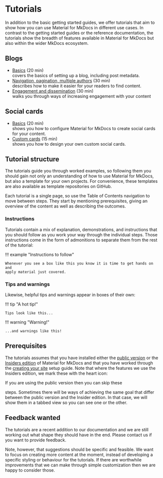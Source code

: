 # Tutorials

In addition to the basic getting started guides, we offer tutorials that aim to
show how you can use Material for MkDocs in different use cases. In contrast to
the getting started guides or the reference documentation, the tutorials show
the breadth of features available in Material for MkDocs but also within
the wider MkDocs ecosystem.

<!-- TODO: add links to template repos -->
## Blogs
* [Basics](blogs/basic.md) (20 min) <br/>
  covers the basics of setting up a blog, including post metadata.
* [Navigation, pagination, multiple authors](blogs/navigation.md) (30 min)<br/>
  describes how to make it easier for your readers to find content.
* [Engagement and dissemination](blogs/engage.md) (30 min)<br/>
  walks you through ways of increasing engagement with your content

## Social cards
* [Basics](social/basic.md) (20 min) <br/>
  shows you how to configure Material for MkDocs to create social cards for
  your content.
* [Custom cards](social/custom.md) (15 min)<br/>
  shows you how to design your own custom social cards.

## Tutorial structure

The tutorials guide you through worked examples, so following them you should
gain not only an understanding of how to use Material for MkDocs, but also
a template for your own projects. For convenience, these templates are also
available as template repositories on GitHub.

Each tutorial is a single page, so use the Table of Contents navigation to move
between steps. They start by mentioning prerequisites, giving an
overview of the content as well as describing the outcomes.

### Instructions

Tutorials contain a mix of explanation, demonstrations, and instructions that you
should follow as you work your way through the individual steps. Those instructions
come in the form of admonitions to separate them from the rest of the
tutorial:

!!! example "Instructions to follow"

    Whenever you see a box like this you know it is time to get hands on and
    apply material just covered.

### Tips and warnings

Likewise, helpful tips and warnings appear in boxes of their own:

!!! tip "A hot tip!"

    Tips look like this...

!!! warning "Warning!"

    ...and warnings like this!

## Prerequisites

The tutorials assumes that you have installed either the
[public version] or the [Insiders edition] of Material for MkDocs and that you have
worked through the [creating your site] setup guide. Note that where the features
we use the Insiders edition, we mark these with the heart icon:
<!-- md:sponsors --> If you are using the public version then you can skip these
steps. Sometimes there will be ways of achieving the same goal that differ
between the public version and the Insider edition. In that case, we will show
them in a tabbed view so you can see one or the other.

[public version]: ../getting-started.md
[Insiders edition]: ../insiders/getting-started.md
[creating your site]: ../creating-your-site.md

## Feedback wanted

The tutorials are a recent addition to our documentation and we are still
working out what shape they should have in the end. Please contact us if you
want to provide feedback. <!--- TODO: how? -->

Note, however, that suggestions should be specific and feasible. We want to
focus on creating more content at the moment, instead of developing a specific
styling or behaviour for the tutorials. If there are worthwhile improvements
that we can make through simple customization then we are happy to consider those.
